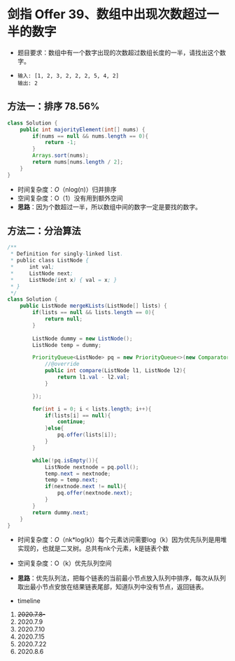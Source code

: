 # 剑指 Offer 39、数组中出现次数超过一半的数字

- 题目要求：数组中有一个数字出现的次数超过数组长度的一半，请找出这个数字。

- ```
  输入: [1, 2, 3, 2, 2, 2, 5, 4, 2]
  输出: 2
  ```

## 方法一：排序 78.56%

```java
class Solution {
    public int majorityElement(int[] nums) {
        if(nums == null && nums.length == 0){
            return -1;
        }
        Arrays.sort(nums);
        return nums[nums.length / 2];
    }
}
```

- 时间复杂度：*O*（nlog(n)）归并排序
- 空间复杂度：O（1）没有用到额外空间
- **思路**：因为个数超过一半，所以数组中间的数字一定是要找的数字。

## 方法二：分治算法

```java
/**
 * Definition for singly-linked list.
 * public class ListNode {
 *     int val;
 *     ListNode next;
 *     ListNode(int x) { val = x; }
 * }
 */
class Solution {
    public ListNode mergeKLists(ListNode[] lists) {
        if(lists == null && lists.length == 0){
            return null;
        }
        
        ListNode dummy = new ListNode();
        ListNode temp = dummy;

        PriorityQueue<ListNode> pq = new PriorityQueue<>(new Comparator<ListNode>(){
            //@override
            public int compare(ListNode l1, ListNode l2){
                return l1.val - l2.val;
            }

        });

        for(int i = 0; i < lists.length; i++){
            if(lists[i] == null){
                continue;
            }else{
                pq.offer(lists[i]);
            }
        }

        while(!pq.isEmpty()){
            ListNode nextnode = pq.poll();
            temp.next = nextnode;
            temp = temp.next;
            if(nextnode.next != null){
                pq.offer(nextnode.next);
            }
        }
        return dummy.next;
    }
}
```

- 时间复杂度：*O*（nk*log(k)）每个元素访问需要log（k）因为优先队列是用堆实现的，也就是二叉树。总共有nk个元素，k是链表个数
- 空间复杂度：O（k）优先队列空间
- **思路**：优先队列法，把每个链表的当前最小节点放入队列中排序，每次从队列取出最小节点安放在结果链表尾部，知道队列中没有节点，返回链表。



- timeline

1. ~~2020.7.8-~~
2. 2020.7.9
3. 2020.7.10
4. 2020.7.15
5. 2020.7.22
6. 2020.8.6